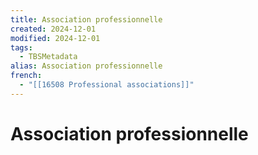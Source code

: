 ```yaml
---
title: Association professionnelle
created: 2024-12-01
modified: 2024-12-01
tags:
  - TBSMetadata
alias: Association professionnelle
french:
  - "[[16508 Professional associations]]"
---
```

# Association professionnelle
